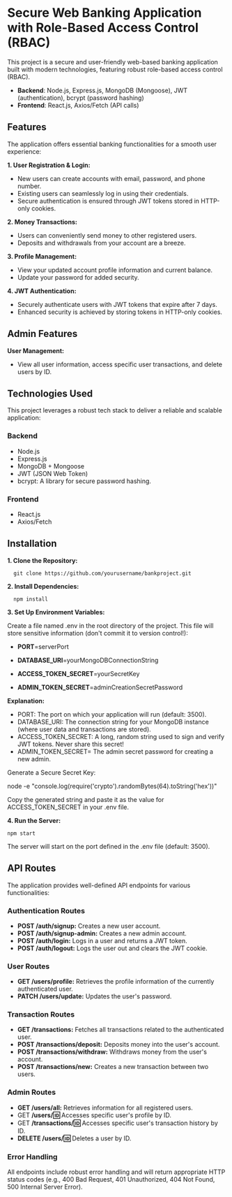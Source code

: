 # Secure Web Banking Application with Role-Based Access Control (RBAC)

This project is a secure and user-friendly web-based banking application built with modern technologies, featuring robust role-based access control (RBAC).

- **Backend**: Node.js, Express.js, MongoDB (Mongoose), JWT (authentication), bcrypt (password hashing)
- **Frontend**: React.js, Axios/Fetch (API calls)

## Features

The application offers essential banking functionalities for a smooth user experience:

**1. User Registration & Login:**

 - New users can create accounts with email, password, and phone number.
 - Existing users can seamlessly log in using their credentials.
 - Secure authentication is ensured through JWT tokens stored in HTTP-only cookies.
    
**2. Money Transactions:**

 - Users can conveniently send money to other registered users.
 - Deposits and withdrawals from your account are a breeze.
    
**3. Profile Management:**

 - View your updated account profile information and current balance.
 -  Update your password for added security.
    
**4. JWT Authentication:**
   
- Securely authenticate users with JWT tokens that expire after 7 days.
- Enhanced security is achieved by storing tokens in HTTP-only cookies.

## Admin Features
**User Management:**

- View all user information, access specific user transactions, and delete users by ID.

## Technologies Used

This project leverages a robust tech stack to deliver a reliable and scalable application:

### Backend

- Node.js 
- Express.js
- MongoDB + Mongoose
- JWT (JSON Web Token)
- bcrypt: A library for secure password hashing.

### Frontend

- React.js
- Axios/Fetch


## Installation

**1. Clone the Repository:**

      git clone https://github.com/yourusername/bankproject.git   


**2. Install Dependencies:**

      npm install

**3. Set Up Environment Variables:**

 Create a file named .env in the root directory of the project. This file will store sensitive information (don't commit it to version control!):

 - **PORT**=serverPort

 - **DATABASE_URI**=yourMongoDBConnectionString

 - **ACCESS_TOKEN_SECRET**=yourSecretKey

 - **ADMIN_TOKEN_SECRET**=adminCreationSecretPassword


 **Explanation:**

  - PORT: The port on which your application will run (default: 3500).
  - DATABASE_URI: The connection string for your MongoDB instance (where user data and transactions are stored).
  - ACCESS_TOKEN_SECRET: A long, random string used to sign and verify JWT tokens. Never share this secret!
  - ADMIN_TOKEN_SECRET= The admin secret password for creating a new admin.

 Generate a Secure Secret Key:

 node -e "console.log(require('crypto').randomBytes(64).toString('hex'))"

 Copy the generated string and paste it as the value for ACCESS_TOKEN_SECRET in your .env file.

**4. Run the Server:**

    npm start

 The server will start on the port defined in the .env file (default: 3500).

## API Routes

The application provides well-defined API endpoints for various functionalities:

### Authentication Routes

 - **POST /auth/signup:** Creates a new user account.
 - **POST /auth/signup-admin:** Creates a new admin account.
 - **POST /auth/login:** Logs in a user and returns a JWT token.
 - **POST /auth/logout:** Logs the user out and clears the JWT cookie.

### User Routes

 - **GET /users/profile:** Retrieves the profile information of the currently authenticated user.
 - **PATCH /users/update:** Updates the user's password.

### Transaction Routes

 - **GET /transactions:** Fetches all transactions related to the authenticated user.
 - **POST /transactions/deposit:** Deposits money into the user's account.
 - **POST /transactions/withdraw:** Withdraws money from the user's account.
 - **POST /transactions/new:** Creates a new transaction between two users.
    
### Admin Routes

 - **GET /users/all:** Retrieves information for all registered users.
 - GET **/users/:id:** Accesses specific user's profile by ID.
 - GET **/transactions/:id:** Accesses specific user's transaction history by ID.
 - **DELETE /users/:id:** Deletes a user by ID.
    
### Error Handling

All endpoints include robust error handling and will return appropriate HTTP status codes (e.g., 400 Bad Request, 401 Unauthorized, 404 Not Found, 500 Internal Server Error).
